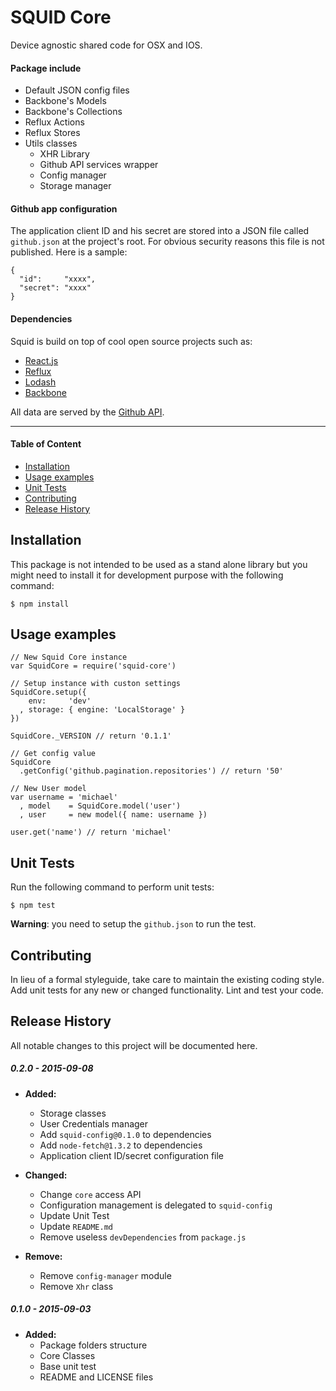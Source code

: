 SQUID Core
===========

Device agnostic shared code for OSX and IOS.

#### Package include

* Default JSON config files
* Backbone's Models
* Backbone's Collections
* Reflux Actions
* Reflux Stores
* Utils classes
	* XHR Library
	* Github API services wrapper
	* Config manager
	* Storage manager
	
#### Github app configuration

The application client ID and his secret are stored into a JSON file called `github.json` at the project's root. For obvious security reasons this file is not published. Here is a sample:

	{
	  "id":     "xxxx",
	  "secret": "xxxx"
	}

#### Dependencies

Squid is build on top of cool open source projects such as:

* [React.js](https://facebook.github.io/react/)
* [Reflux](https://github.com/reflux/refluxjs)
* [Lodash](https://lodash.com/)
* [Backbone](http://backbonejs.org/)

All data are served by the [Github API](https://developer.github.com/v3/).

<hr>

#### Table of Content

* [Installation](#installation)
* [Usage examples](#usage-examples)
* [Unit Tests](#unit-tests)
* [Contributing](#contributing)
* [Release History](#release-history)


## Installation

This package is not intended to be used as a stand alone library but you might need to install it for development purpose with the following command:

    $ npm install

## Usage examples

	// New Squid Core instance
	var SquidCore = require('squid-core')
	
	// Setup instance with custon settings
	SquidCore.setup({
		env:     'dev'
	  , storage: { engine: 'LocalStorage' }
	})

	SquidCore._VERSION // return '0.1.1'

	// Get config value
	SquidCore
      .getConfig('github.pagination.repositories') // return '50'

	// New User model
	var username = 'michael'
	  , model    = SquidCore.model('user')
	  , user     = new model({ name: username })

	user.get('name') // return 'michael'

## Unit Tests

Run the following command to perform unit tests:

    $ npm test
    
__Warning__: you need to setup the `github.json` to run the test.

## Contributing

In lieu of a formal styleguide, take care to maintain the existing coding style.
Add unit tests for any new or changed functionality. Lint and test your code.

## Release History

All notable changes to this project will be documented here.

##### 0.2.0 - 2015-09-08
* __Added:__
	* Storage classes
	* User Credentials manager
	* Add `squid-config@0.1.0` to dependencies
	* Add `node-fetch@1.3.2` to dependencies
	* Application client ID/secret configuration file
	
* __Changed:__
	* Change `core` access API
	* Configuration management is delegated  to `squid-config`
	* Update Unit Test
	* Update `README.md`
	* Remove useless `devDependencies` from `package.js`
	
* __Remove:__
	* Remove `config-manager` module
	* Remove `Xhr` class

##### 0.1.0 - 2015-09-03
* __Added:__
	* Package folders structure
	* Core Classes
	* Base unit test
	* README and LICENSE files
